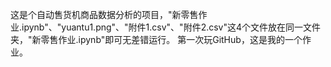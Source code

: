 这是个自动售货机商品数据分析的项目，"新零售作业.ipynb"、"yuantu1.png"、"附件1.csv"、"附件2.csv"这4个文件放在同一文件夹，"新零售作业.ipynb"即可无差错运行。
第一次玩GitHub，这是我的一个作业。
